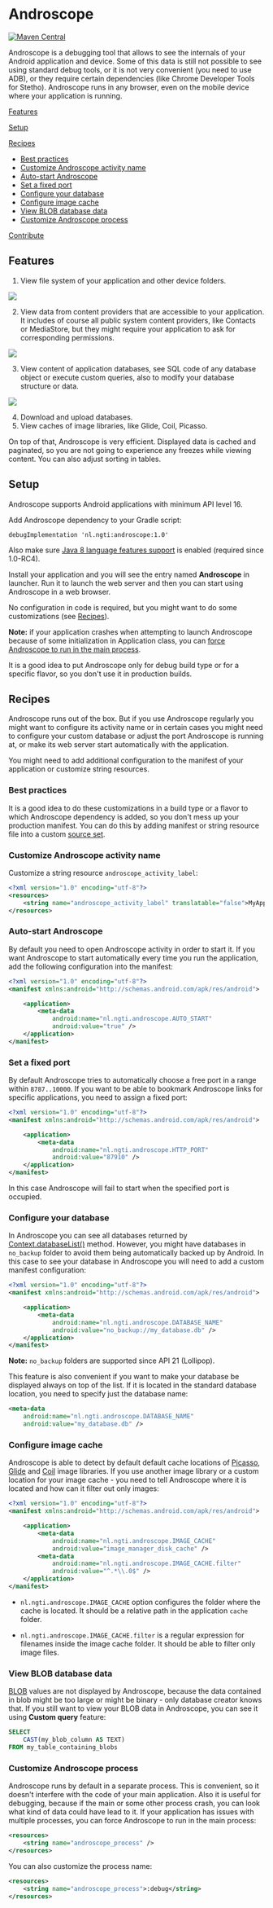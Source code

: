 # Androscope

[![Maven Central](https://img.shields.io/maven-central/v/nl.ngti/androscope.svg?label=Maven%20Central)](https://search.maven.org/search?q=g:%22nl.ngti%22%20AND%20a:%22androscope%22)

Androscope is a debugging tool that allows to see the internals of your Android application and device. Some of this data is still not possible to see using standard debug tools, or it is not very convenient (you need to use ADB), or they require certain dependencies (like Chrome Developer Tools for Stetho). Androscope runs in any browser, even on the mobile device where your application is running.

[Features](#features)

[Setup](#setup)

[Recipes](#recipes)

- [Best practices](#best-practices)
- [Customize Androscope activity name](#customize-androscope-activity-name)
- [Auto-start Androscope](#auto-start-androscope)
- [Set a fixed port](#set-a-fixed-port)
- [Configure your database](#configure-your-database)
- [Configure image cache](#configure-image-cache)
- [View BLOB database data](#view-blob-database-data)
- [Customize Androscope process](#customize-androscope-process)

[Contribute](#contribute)

## Features
1. View file system of your application and other device folders.

![](images/file_system.png)

2. View data from content providers that are accessible to your application. It includes of course all public system content providers, like Contacts or MediaStore, but they might require your application to ask for corresponding permissions.

![](images/media_store.png)

3. View content of application databases, see SQL code of any database object or execute custom queries, also to modify your database structure or data.

![](images/database.png)

4. Download and upload databases.
5. View caches of image libraries, like Glide, Coil, Picasso.

On top of that, Androscope is very efficient. Displayed data is cached and paginated, so you are not going to experience any freezes while viewing content. You can also adjust sorting in tables.

## Setup

Androscope supports Android applications with minimum API level 16.

Add Androscope dependency to your Gradle script:

```
debugImplementation 'nl.ngti:androscope:1.0'
```

Also make sure [Java 8 language features support](https://developer.android.com/studio/write/java8-support#supported_features) is enabled (required since 1.0-RC4).

Install your application and you will see the entry named **Androscope** in launcher. Run it to launch the web server and then you can start using Androscope in a web browser.

No configuration in code is required, but you might want to do some customizations (see [Recipes](#recipes)).

**Note:** if your application crashes when attempting to launch Androscope because of some initialization in Application class, you can [force Androscope to run in the main process](#customize-androscope-process).

It is a good idea to put Androscope only for debug build type or for a specific flavor, so you don't use it in production builds.

## Recipes

Androscope runs out of the box. But if you use Androscope regularly you might want to configure its activity name or in certain cases you might need to configure your custom database or adjust the port Androscope is running at, or make its web server start automatically with the application.

You might need to add additional configuration to the manifest of your application or customize string resources.

### Best practices

It is a good idea to do these customizations in a build type or a flavor to which Androscope dependency is added, so you don't mess up your production manifest. You can do this by adding manifest or string resource file into a custom [source set](https://developer.android.com/studio/build#sourcesets).

### Customize Androscope activity name
Customize a string resource `androscope_activity_label`:

```xml
<?xml version="1.0" encoding="utf-8"?>
<resources>
    <string name="androscope_activity_label" translatable="false">MyApp Androscope</string>
</resources>
```

### Auto-start Androscope
By default you need to open Androscope activity in order to start it. If you want Androscope to start automatically every time you run the application, add the following configuration into the manifest:

```xml
<?xml version="1.0" encoding="utf-8"?>
<manifest xmlns:android="http://schemas.android.com/apk/res/android">

    <application>
        <meta-data
            android:name="nl.ngti.androscope.AUTO_START"
            android:value="true" />
    </application>
</manifest>
```

### Set a fixed port
By default Androscope tries to automatically choose a free port in a range within `8787..10000`. If you want to be able to bookmark Androscope links for specific applications, you need to assign a fixed port:

```xml
<?xml version="1.0" encoding="utf-8"?>
<manifest xmlns:android="http://schemas.android.com/apk/res/android">

    <application>
        <meta-data
            android:name="nl.ngti.androscope.HTTP_PORT"
            android:value="87910" />
    </application>
</manifest>
```

In this case Androscope will fail to start when the specified port is occupied.

### Configure your database
In Androscope you can see all databases returned by [Context.databaseList()](https://developer.android.com/reference/android/content/Context#databaseList()) method. However, you might have databases in `no_backup` folder to avoid them being automatically backed up by Android. In this case to see your database in Androscope you will need to add a custom manifest configuration:

```xml
<?xml version="1.0" encoding="utf-8"?>
<manifest xmlns:android="http://schemas.android.com/apk/res/android">

    <application>
        <meta-data
            android:name="nl.ngti.androscope.DATABASE_NAME"
            android:value="no_backup://my_database.db" />
    </application>
</manifest>
```

**Note:** `no_backup` folders are supported since API 21 (Lollipop).

This feature is also convenient if you want to make your database be displayed always on top of the list. If it is located in the standard database location, you need to specify just the database name:

```xml
<meta-data
    android:name="nl.ngti.androscope.DATABASE_NAME"
    android:value="my_database.db" />
```

### Configure image cache
Androscope is able to detect by default default cache locations of [Picasso](https://square.github.io/picasso/), [Glide](https://github.com/bumptech/glide) and [Coil](https://github.com/coil-kt/coil) image libraries. If you use another image library or a custom location for your image cache - you need to tell Androscope where it is located and how can it filter out only images:

```xml
<?xml version="1.0" encoding="utf-8"?>
<manifest xmlns:android="http://schemas.android.com/apk/res/android">

    <application>
        <meta-data
            android:name="nl.ngti.androscope.IMAGE_CACHE"
            android:value="image_manager_disk_cache" />
        <meta-data
            android:name="nl.ngti.androscope.IMAGE_CACHE.filter"
            android:value="^.*\\.0$" />
    </application>
</manifest>
```

- `nl.ngti.androscope.IMAGE_CACHE` option configures the folder where the cache is located. It should be a relative path in the application `cache` folder.

- `nl.ngti.androscope.IMAGE_CACHE.filter` is a regular expression for filenames inside the image cache folder. It should be able to filter only image files.


### View BLOB database data
[BLOB](https://www.sqlite.org/datatype3.html) values are not displayed by Androscope, because the data contained in blob might be too large or might be binary - only database creator knows that. If you still want to view your BLOB data in Androscope, you can see it using **Custom query** feature:

```sql
SELECT 
    CAST(my_blob_column AS TEXT)
FROM my_table_containing_blobs
```

### Customize Androscope process
Androscope runs by default in a separate process. This is convenient, so it doesn't interfere with the code of your main application. Also it is useful for debugging, because if the main or some other process crash, you can look what kind of data could have lead to it. If your application has issues with multiple processes, you can force Androscope to run in the main process:

```xml
<resources>
    <string name="androscope_process" />
</resources>
```

You can also customize the process name:

```xml
<resources>
    <string name="androscope_process">:debug</string>
</resources>
```
